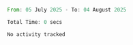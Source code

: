 <!--START_SECTION:waka-->

```rust
From: 05 July 2025 - To: 04 August 2025

Total Time: 0 secs

No activity tracked
```

<!--END_SECTION:waka-->
